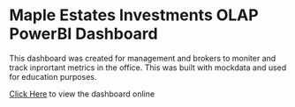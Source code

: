 # Maple Estates Investments OLAP PowerBI Dashboard

This dashboard was created for management and brokers to moniter and track inprortant metrics in the office. This was built with mockdata and used for education purposes. 

[Click Here](https://app.powerbi.com/groups/me/reports/633b699c-1f4e-4fe1-9f3f-7b3509f47883/ReportSection?ctid=6f3c7037-85c2-40e6-9dec-18b02d289288) to view the dashboard online

